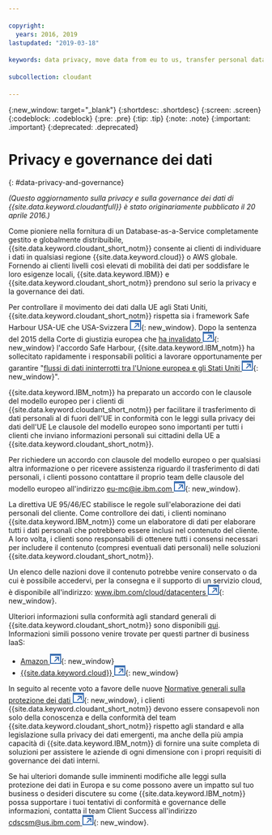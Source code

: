 ```yaml
---

copyright:
  years: 2016, 2019
lastupdated: "2019-03-18"

keywords: data privacy, move data from eu to us, transfer personal data outside eu

subcollection: cloudant

---
```


{:new_window: target="_blank"}
{:shortdesc: .shortdesc}
{:screen: .screen}
{:codeblock: .codeblock}
{:pre: .pre}
{:tip: .tip}
{:note: .note}
{:important: .important}
{:deprecated: .deprecated}

<!-- Acrolinx: 2017-05-10 -->

# Privacy e governance dei dati
{: #data-privacy-and-governance}

_(Questo aggiornamento sulla privacy e sulla governance dei dati di {{site.data.keyword.cloudantfull}} è stato originariamente pubblicato il 20 aprile 2016.)_

Come pioniere nella fornitura di un Database-as-a-Service completamente gestito e globalmente distribuibile,
{{site.data.keyword.cloudant_short_notm}} consente ai clienti di individuare i dati
in qualsiasi regione {{site.data.keyword.cloud}} o AWS globale.
Fornendo ai clienti livelli così elevati di mobilità dei dati per soddisfare le loro esigenze locali,
{{site.data.keyword.IBM}}
e {{site.data.keyword.cloudant_short_notm}} prendono sul serio la privacy e la governance dei dati.

Per controllare il movimento dei dati dalla UE agli Stati Uniti,
{{site.data.keyword.cloudant_short_notm}} rispetta sia i framework Safe Harbour USA-UE che USA-Svizzera
[
![Icona link esterno](../images/launch-glyph.svg "Icona link esterno")](https://www.export.gov/safeharbor_eu){: new_window}.
Dopo la sentenza del 2015 della Corte di giustizia europea che
[ha invalidato ![Icona link esterno](../images/launch-glyph.svg "Icona link esterno")](http://curia.europa.eu/juris/document/document.jsf?text=&docid=169195&pageIndex=0&doclang=en&mode=req&dir=&occ=first&part=1&cid=113326){: new_window}
l'accordo Safe Harbour,
{{site.data.keyword.IBM_notm}} ha sollecitato rapidamente i responsabili politici a lavorare opportunamente
per garantire "[flussi di dati ininterrotti tra l'Unione europea e gli Stati Uniti ![Icona link esterno](../images/launch-glyph.svg "Icona link esterno")](http://www.ibm.com/ibm/ibmgra/safe_harbor_10062015.html){: new_window}".

{{site.data.keyword.IBM_notm}} ha preparato un accordo con le clausole del modello europeo per i clienti di {{site.data.keyword.cloudant_short_notm}}
per facilitare il trasferimento di dati personali al di fuori dell'UE
in conformità con le leggi sulla privacy dei dati dell'UE
Le clausole del modello europeo sono importanti per tutti i clienti
che inviano informazioni personali sui cittadini della UE a {{site.data.keyword.cloudant_short_notm}}.

Per richiedere un accordo con clausole del modello europeo
o per qualsiasi altra informazione o per ricevere assistenza riguardo il trasferimento di dati personali,
i clienti possono contattare il proprio team delle clausole del modello europeo all'indirizzo [eu-mc@ie.ibm.com ![Icona link esterno](../images/launch-glyph.svg "Icona link esterno")](mailto:eu-mc@ie.ibm.com){: new_window}.

La direttiva UE 95/46/EC stabilisce le regole sull'elaborazione dei dati personali del cliente.
Come controllore dei dati,
i clienti nominano {{site.data.keyword.IBM_notm}} come un elaboratore di dati per elaborare tutti i dati personali che potrebbero essere inclusi nel contenuto del cliente.
A loro volta,
i clienti sono responsabili di ottenere tutti i consensi necessari
per includere il contenuto (compresi eventuali dati personali) nelle soluzioni {{site.data.keyword.cloudant_short_notm}}.

Un elenco delle nazioni dove il contenuto potrebbe venire conservato
o da cui è possibile accedervi,
per la consegna e il supporto di un servizio cloud,
è disponibile all'indirizzo:
[www.ibm.com/cloud/datacenters ![Icona link esterno](../images/launch-glyph.svg "Icona link esterno")](http://www.ibm.com/cloud/datacenters){: new_window}.

Ulteriori informazioni sulla conformità agli standard generali di {{site.data.keyword.cloudant_short_notm}} sono disponibili
[qui](/docs/services/Cloudant?topic=cloudant-compliance#compliance).
Informazioni simili possono venire trovate per questi partner di business IaaS:

-   [Amazon ![Icona link esterno](../images/launch-glyph.svg "Icona link esterno")](https://aws.amazon.com/compliance/){: new_window}
-   [{{site.data.keyword.cloud}} ![Icona link esterno](../images/launch-glyph.svg "Icona link esterno")](https://www.ibm.com/cloud/compliance){: new_window}

In seguito al recente voto a favore delle nuove
[Normative generali sulla protezione dei dati ![Icona link esterno](../images/launch-glyph.svg "Icona link esterno")](http://www.engadget.com/2016/04/14/eu-data-protection-rules/){: new_window},
i clienti {{site.data.keyword.cloudant_short_notm}} devono essere consapevoli non solo della conoscenza e della conformità del team {{site.data.keyword.cloudant_short_notm}}
rispetto agli standard e alla legislazione sulla privacy dei dati emergenti,
ma anche della più ampia capacità di {{site.data.keyword.IBM_notm}} di fornire una suite completa di soluzioni per
assistere le aziende di ogni dimensione con i propri requisiti di governance dei dati interni.

Se hai ulteriori domande sulle imminenti modifiche alle leggi sulla protezione dei dati in Europa
e su come possono avere un impatto sul tuo business
o desideri discutere su come {{site.data.keyword.IBM_notm}} possa supportare i tuoi tentativi di
conformità e governance delle informazioni,
contatta il team Client Success all'indirizzo [cdscsm@us.ibm.com ![Icona link esterno](../images/launch-glyph.svg "Icona link esterno")](mailto:cdscsm@us.ibm.com){: new_window}. 
